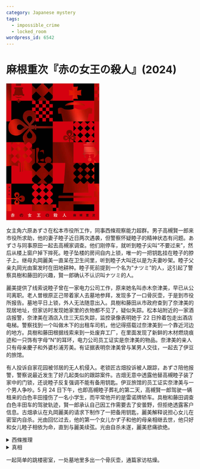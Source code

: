 ```yaml
---
category: Japanese mystery
tags:
  - impossible_crime
  - locked_room
wordpress_id: 6542
---
```


# 麻根重次『赤の女王の殺人』(2024)

<img src=images/2024_cover.jpg width=250/>

女主角六原あずさ在松本市役所工作，同事西條观察能力超群。男子高槻賢一郎来市役所求助，他的妻子睦子近日两次遇袭，但警察怀疑睦子的精神状态有问题。あずさ与同事原田一起去高槻家调查。他们刚停车，就听到睦子尖叫“不要过来”，然后从楼上窗户掉下摔死。睦子坠楼的房间自内上锁，唯一的一把钥匙挂在睦子的脖子上。继母丸岡麗美一直呆在卫生间里，听到睦子大叫还以是为夫妻吵架。睦子父亲丸岡光由案发时在田地耕种。睦子死前提到一个名为“ナツミ”的人，这引起了警察具樹和藤田的兴趣，賢一郎确认不认识叫ナツミ的人。

麗美提供了线索说睦子曾在一家电力公司工作，原来她名叫赤木奈津美，早已从公司离职。老人曽根原正己带着家人去墓地参拜，发现多了一口骨灰壶，于是到市役所报告。墓地平日上锁，外人无法随意出入。具樹和藤田从市政府查到了奈津美的现居地址，但家访时发现她家里的衣物都不见了，疑似失踪。松本站附近的一家酒店报警，奈津美在酒店入住三天后失踪，监控录像表明她于 22 日拎着包走出酒店电梯。警察找到一个叫做木下的出租车司机，他记得搭载过奈津美到一个靠近河边的地方。具樹和藤田根据线索来到一处废弃工厂，在里面发现了新鲜的木材燃烧痕迹和一只饰有字母“N”的耳环，电力公司员工证实是奈津美的物品。奈津美的亲人只有母亲慶子和外婆杉浦芳美。有证据表明奈津美曾与某男人交往，一起去了伊豆的旅馆。

有人投诉自家花园被邻居的无人机侵入。老锁匠古畑投诉被人跟踪，あずさ陪他报警，警察说最近发生了好几起类似的跟踪案件。古畑无意中透露他替高槻睦子装了家中的门锁，还说睦子反复强调不能有备用钥匙。伊豆旅馆的员工证实奈津美与一个男人争吵。5 月 24 日下午，也即高槻睦子葬礼的第二天，高槻賢一郎驾驶一辆租来的白色丰田撞伤了一名小学生，而平常他开的是雷诺牌轿车。具樹和藤田调查白色丰田车的驾驶轨迹，賢一郎承认自己因工作需要去了安曇野，但拒绝透露客户信息。古畑承认在丸岡麗美的请求下制作了一把备用钥匙，麗美解释说担心女儿在密室内自杀。光由回忆过去，他的第一个女儿かず子和他的母亲相继去世，他只好和女儿睦子相依为命，直到与麗美续弦。光由自杀未遂，麗美悲痛欲绝。

<details><summary>西條推理</summary>
凶手是丸岡麗美，她等睦子打开窗户后，操纵无人机进入房间对睦子进行攻击，导致她从窗户掉下。
</details>

<details><summary>真相</summary>
賢一郎给睦子服下大量精神科药物，使她产生幻觉，以为自己被攻击，所以从窗口坠亡。賢一郎在工厂打死奈津美，利用漏洞搞到两份火葬许可证，把奈津美的遗体伪装成睦子的遗体火化，睦子的遗体则在另一处火葬场火化。賢一郎计划把多出来的骨灰撒掉，但在返回途中发生车祸，只好临时把骨灰壶藏在一处墓地。他事后回去取骨灰壶，却发现墓地上锁。他回忆起曾在墓地附近见到一名老人，以为是墓地管理员，于是跟踪类似相貌的老人，想要伺机偷取钥匙。
</details>

一起简单的跳楼密室，一处墓地里多出一个骨灰壶，通篇家访枯燥。